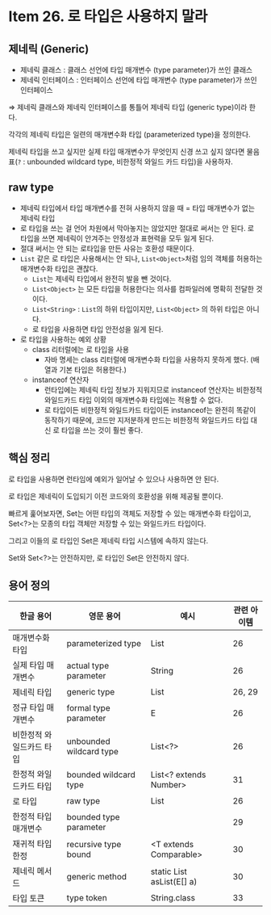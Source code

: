 # Item 26. 로 타입은 사용하지 말라

## 제네릭 (Generic)
- 제네릭 클래스 : 클래스 선언에 타입 매개변수 (type parameter)가 쓰인 클래스
- 제네릭 인터페이스 : 인터페이스 선언에 타입 매개변수 (type parameter)가 쓰인 인터페이스

⇒ 제네릭 클래스와 제네릭 인터페이스를 통틀어 제네릭 타입 (generic type)이라 한다.

각각의 제네릭 타입은 일련의 매개변수화 타입 (parameterized type)을 정의한다.

제네릭 타입을 쓰고 싶지만 실제 타입 매개변수가 무엇인지 신경 쓰고 싶지 않다면 물음표(`?` : unbounded wildcard type, 비한정적 와일드 카드 타입)을 사용하자.

## raw type
- 제네릭 타입에서 타입 매개변수를 전혀 사용하지 않을 때 = 타입 매개변수가 없는 제네릭 타입
- 로 타입을 쓰는 걸 언어 차원에서 막아놓지는 않았지만 절대로 써서는 안 된다. 로 타입을 쓰면 제네릭이 안겨주는 안정성과 표현력을 모두 잃게 된다. 
- 절대 써서는 안 되는 로타입을 만든 사유는 호환성 때문이다.
- `List` 같은 로 타입은 사용해서는 안 되나, `List<Object>`처럼 임의 객체를 허용하는 매개변수화 타입은 괜찮다.
  - `List`는 제네릭 타입에서 완전히 발을 뺀 것이다.
  - `List<Object>` 는 모든 타입을 허용한다는 의사를 컴파일러에 명확히 전달한 것이다.
  - `List<String>` : `List`의 하위 타입이지만, `List<Object>` 의 하위 타입은 아니다.
  - 로 타입을 사용하면 타입 안전성을 잃게 된다.
- 로 타입을 사용하는 예외 상황
    - class 리터럴에는 로 타입을 사용
        - 자바 명세는 class 리터럴에 매개변수화 타입을 사용하지 못하게 했다. (배열과 기본 타입은 허용한다.)
    - instanceof 연산자
        - 런타입에는 제네릭 타입 정보가 지워지므로 instanceof 연산자는 비한정적 와일드카드 타입 이외의 매개변수화 타입에는 적용할 수 없다.
        - 로 타입이든 비한정적 와일드카드 타입이든 instanceof는 완전히 똑같이 동작하기 때문에, 코드만 지저분하게 만드는 비한정적 와일드카드 타입 대신 로 타입을 쓰는 것이 훨씬 좋다.

## 핵심 정리
로 타입을 사용하면 런타임에 예외가 일어날 수 있으나 사용하면 안 된다.

로 타입은 제네릭이 도입되기 이전 코드와의 호환성을 위해 제공될 뿐이다.

빠르게 훑어보자면, Set<Object>는 어떤 타입의 객체도 저장할 수 있는 매개변수화 타입이고, Set<?>는 모종의 타입 객체만 저장할 수 있는 와일드카드 타입이다.

그리고 이들의 로 타입인 Set은 제네릭 타입 시스템에 속하지 않는다.

Set<Object>와 Set<?>는 안전하지만, 로 타입인 Set은 안전하지 않다.

## 용어 정의
| 한글 용어         | 영문 용어                   | 예시                               | 관련 아이템 |
|---------------|-------------------------|----------------------------------|--------|
| 매개변수화 타입      | parameterized type      | List<String>                     | 26     |
| 실제 타입 매개변수    | actual type parameter   | String                           | 26     |
| 제네릭 타입        | generic type            | List<E>                          | 26, 29 |
| 정규 타입 매개변수    | formal type parameter   | E                                | 26     |
| 비한정적 와일드카드 타입 | unbounded wildcard type | List<?>                          | 26     |
| 한정적 와일드카드 타입  | bounded wildcard type   | List<? extends Number>           | 31     |
| 로 타입          | raw type                | List                             | 26     |
| 한정적 타입 매개변수   | bounded type parameter  | <E extends Number>               | 29     |
| 재귀적 타입 한정     | recursive type bound    | <T extends Comparable<T>>        | 30     |
| 제네릭 메서드       | generic method          | static <E> List<E> asList(E[] a) | 30     |
| 타입 토큰         | type token              | String.class                     | 33     |